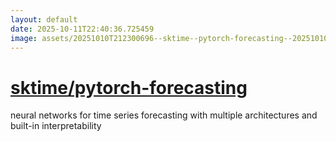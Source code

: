 ```yaml
---
layout: default
date: 2025-10-11T22:40:36.725459
image: assets/20251010T212300696--sktime--pytorch-forecasting--20251010T213003444--cropped.png
---
```


# [sktime/pytorch-forecasting](https://github.com/sktime/pytorch-forecasting)

neural networks for time series forecasting with multiple architectures and built-in interpretability
